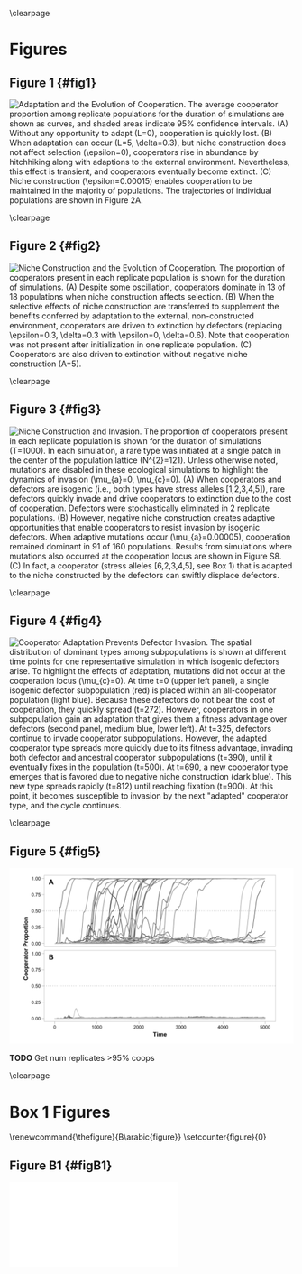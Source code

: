 \clearpage

# Figures

## Figure 1 {#fig1}

![**Adaptation and the Evolution of Cooperation.** The average cooperator proportion among replicate populations for the duration of simulations are shown as curves, and shaded areas indicate 95% confidence intervals. (**A**) Without any opportunity to adapt ($L=0$), cooperation is quickly lost. (**B**) When adaptation can occur ($L=5$, $\delta=0.3$), but niche construction does not affect selection ($\epsilon=0$), cooperators rise in abundance by hitchhiking along with adaptions to the external environment. Nevertheless, this effect is transient, and cooperators eventually become extinct. (**C**) Niche construction ($\epsilon=0.00015$) enables cooperation to be maintained in the majority of populations. The trajectories of individual populations are shown in Figure 2A.](../figures/Figure1.png)

\clearpage


## Figure 2 {#fig2}

![**Niche Construction and the Evolution of Cooperation.** The proportion of cooperators present in each replicate population is shown for the duration of simulations. (**A**) Despite some oscillation, cooperators dominate in 13 of 18 populations when niche construction affects selection. (**B**) When the selective effects of niche construction are transferred to supplement the benefits conferred by adaptation to the external, non-constructed environment, cooperators are driven to extinction by defectors (replacing $\epsilon=0.3$, $\delta=0.3$ with $\epsilon=0$, $\delta=0.6$). Note that cooperation was not present after initialization in one replicate population. (**C**) Cooperators are also driven to extinction without negative niche construction ($A=5$).](../figures/Figure2.png)

\clearpage


## Figure 3 {#fig3}

![**Niche Construction and Invasion.** The proportion of cooperators present in each replicate population is shown for the duration of simulations ($T=1000$). In each simulation, a rare type was initiated at a single patch in the center of the population lattice ($N^{2}=121$). Unless otherwise noted, mutations are disabled in these ecological simulations to highlight the dynamics of invasion ($\mu_{a}=0, \mu_{c}=0$). (**A**) When cooperators and defectors are isogenic (i.e., both types have stress alleles [1,2,3,4,5]), rare defectors quickly invade and drive cooperators to extinction due to the cost of cooperation. Defectors were stochastically eliminated in 2 replicate populations. (**B**) However, negative niche construction creates adaptive opportunities that enable cooperators to resist invasion by isogenic defectors. When adaptive mutations occur ($\mu_{a}=0.00005$), cooperation remained dominant in 91 of 160 populations. Results from simulations where mutations also occurred at the cooperation locus are shown in Figure S8. (**C**) In fact, a cooperator (stress alleles [6,2,3,4,5], see Box 1) that is adapted to the niche constructed by the defectors can swiftly displace defectors.](../figures/Figure3.png)

\clearpage


## Figure 4 {#fig4}

![**Cooperator Adaptation Prevents Defector Invasion.** The spatial distribution of dominant types among subpopulations is shown at different time points for one representative simulation in which isogenic defectors arise. To highlight the effects of adaptation, mutations did not occur at the cooperation locus ($\mu_{c}=0$). At time $t=0$ (upper left panel), a single isogenic defector subpopulation (red) is placed within an all-cooperator population (light blue). Because these defectors do not bear the cost of cooperation, they quickly spread ($t=272$). However, cooperators in one subpopulation gain an adaptation that gives them a fitness advantage over defectors (second panel, medium blue, lower left). At $t=325$, defectors continue to invade cooperator subpopulations. However, the adapted cooperator type spreads more quickly due to its fitness advantage, invading both defector and ancestral cooperator subpopulations ($t=390$), until it eventually fixes in the population ($t=500$). At $t=690$, a new cooperator type emerges that is favored due to negative niche construction (dark blue). This new type spreads rapidly ($t=812$) until reaching fixation ($t=900$). At this point, it becomes susceptible to invasion by the next "adapted" cooperator type, and the cycle continues.](../figures/Figure4.png)

\clearpage

## Figure 5 {#fig5}

![**Niche Construction and the Invasion of Cooperation.** The proportion of cooperators present in each of 50 replicate populations is shown for the duration of simulations ($T=5000$). Baseline parameters are used, except for $S_{max}=8000$, and the initial proportion of cooperators in each population is zero ($p_0=0$) (but can arise via mutation) (**A**) Cooperators in X replicate populations invade and reach very high proportions. (**B**) Without niche construction ($\epsilon=0$), cooperators do not invade.](../figures/cooperator_invasion.png)

**TODO** Get num replicates >95% coops


\clearpage


# Box 1 Figures
\renewcommand{\thefigure}{B\arabic{figure}}
\setcounter{figure}{0}

## Figure B1 {#figB1}

![Figure for Box 1](../figures/FigureB1.pdf)

